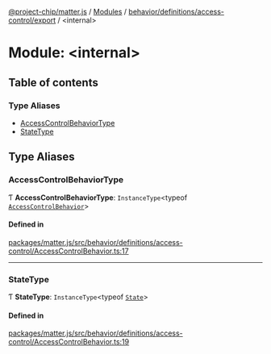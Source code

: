 [@project-chip/matter.js](../README.md) / [Modules](../modules.md) / [behavior/definitions/access-control/export](behavior_definitions_access_control_export.md) / \<internal\>

# Module: \<internal\>

## Table of contents

### Type Aliases

- [AccessControlBehaviorType](behavior_definitions_access_control_export._internal_.md#accesscontrolbehaviortype)
- [StateType](behavior_definitions_access_control_export._internal_.md#statetype)

## Type Aliases

### AccessControlBehaviorType

Ƭ **AccessControlBehaviorType**: `InstanceType`\<typeof [`AccessControlBehavior`](behavior_definitions_access_control_export.md#accesscontrolbehavior)\>

#### Defined in

[packages/matter.js/src/behavior/definitions/access-control/AccessControlBehavior.ts:17](https://github.com/project-chip/matter.js/blob/3adaded6/packages/matter.js/src/behavior/definitions/access-control/AccessControlBehavior.ts#L17)

___

### StateType

Ƭ **StateType**: `InstanceType`\<typeof [`State`](../classes/behavior_definitions_access_control_export.AccessControlServer-1.md#state-1)\>

#### Defined in

[packages/matter.js/src/behavior/definitions/access-control/AccessControlBehavior.ts:19](https://github.com/project-chip/matter.js/blob/3adaded6/packages/matter.js/src/behavior/definitions/access-control/AccessControlBehavior.ts#L19)
